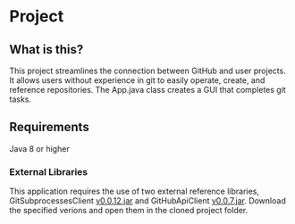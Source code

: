 # Project

## What is this?
This project streamlines the connection between GitHub and user projects. It allows users without experience in git to easily operate, create, and reference repositories. The App.java class creates a GUI that completes git tasks.

## Requirements
Java 8 or higher

### External Libraries
This application requires the use of two external reference libraries, GitSubprocessesClient [v0.0.12.jar](https://github.com/CSC109/GitSubprocessClient?tab=readme-ov-file) and GitHubApiClient [v0.0.7.jar](https://github.com/CSC109/GitHubApiClient). Download the specified verions and open them in the cloned project folder.